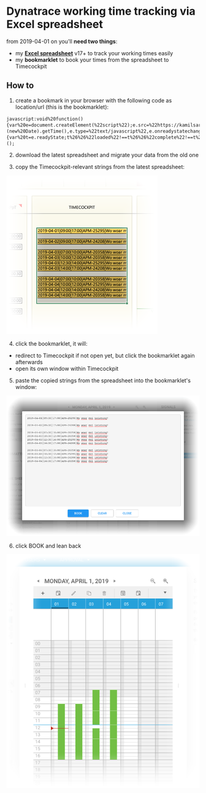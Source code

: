 # Dynatrace working time tracking via Excel spreadsheet

from 2019-04-01 on you'll **need two things**:
- my [**Excel spreadsheet**](./spreadsheet/spreadsheet_template_de_v17.xlsx) v17+ to track your working times easily
- my **bookmarklet** to book your times from the spreadsheet to Timecockpit

## How to

1. create a bookmark in your browser with the following code as location/url (this is the bookmarklet):
```
javascript:void%20function(){var%20e=document.createElement(%22script%22);e.src=%22https://kamilsarelo.github.io/com.dynatrace.timetracking.bookmarklet.js%3Fq=%22+(new%20Date).getTime(),e.type=%22text/javascript%22,e.onreadystatechange=e.onload=function(){var%20t=e.readyState;t%26%26%22loaded%22!==t%26%26%22complete%22!==t%26%26alert(%22could%20not%20load%20bookmarklet%22)},document.head.appendChild(e)}();
```
2. download the latest spreadsheet and migrate your data from the old one

3. copy the Timecockpit-relevant strings from the latest spreadsheet:

![](./resouces/spreadsheet.png)

4. click the bookmarklet, it will:
* redirect to Timecockpit if not open yet, but click the bookmarklet again afterwards
* open its own window within Timecockpit

5. paste the copied strings from the spreadsheet into the bookmarklet's window:

![](./resouces/bookmarklet.png)

6. click BOOK and lean back

![](./resouces/timecockpit.png)
